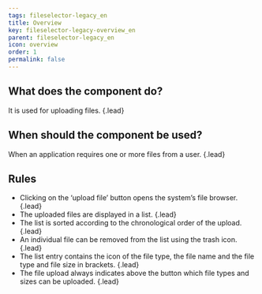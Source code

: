 ```yaml
---
tags: fileselector-legacy_en
title: Overview
key: fileselector-legacy-overview_en
parent: fileselector-legacy_en
icon: overview
order: 1
permalink: false  
---
```


## What does the component do?
It is used for uploading files. {.lead}

## When should the component be used?
When an application requires one or more files from a user. {.lead}

## Rules 
* Clicking on the ‘upload file’ <sbb-link variant="inline" href="/en/design-system/legacy/components/button">button</sbb-link> opens the system’s file browser. {.lead}
* The uploaded files are displayed in a list. {.lead}
* The list is sorted according to the chronological order of the upload. {.lead}
* An individual file can be removed from the list using the trash icon. {.lead}
* The list entry contains the icon of the file type, the file name and the file type and file size in brackets. {.lead}
* The file upload always indicates above the <sbb-link variant="inline" href="/en/design-system/legacy/components/button">button</sbb-link> which file types and sizes can be uploaded. {.lead}